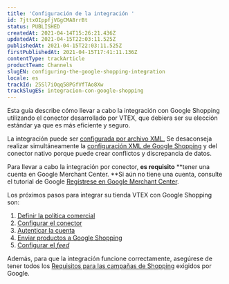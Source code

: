 ```yaml
---
title: 'Configuración de la integración '
id: 7jttxOIppfjVGgCMA8rrBt
status: PUBLISHED
createdAt: 2021-04-14T15:26:21.436Z
updatedAt: 2021-04-15T22:03:11.525Z
publishedAt: 2021-04-15T22:03:11.525Z
firstPublishedAt: 2021-04-15T17:41:11.136Z
contentType: trackArticle
productTeam: Channels
slugEN: configuring-the-google-shopping-integration
locale: es
trackId: 25Sl7iOqq58PGfVfTAo8Xw
trackSlugES: integracion-con-google-shopping
---
```


Esta guía describe cómo llevar a cabo la integración con Google Shopping utilizando el conector desarrollado por VTEX, que debiera ser su elección estándar ya que es más eficiente y seguro.

<div class="alert alert-danger">
La integración puede ser <a href="https://help.vtex.com/es/tutorial/configurando-xml--tutorials_242">configurada por archivo XML.</a> Se desaconseja realizar simultáneamente la <a href="https://help.vtex.com/es/tutorial/como-configurar-xml-do-google-shopping--frequentlyAskedQuestions_372">configuración XML de Google Shopping</a> y del conector nativo porque puede crear conflictos y discrepancia de datos.
</div>

Para llevar a cabo la integración por conector, **es requisito** **tener una cuenta en Google Merchant Center. **Si aún no tiene una cuenta, consulte el tutorial de Google [Regístrese en Google Merchant Center](https://support.google.com/merchants/answer/188924?hl=es-419&ref_topic=7294166). 

Los próximos pasos para integrar su tienda VTEX con Google Shopping son:

1. [Definir la política comercial](/es/tracks/integracion-con-google-shopping--25Sl7iOqq58PGfVfTAo8Xw/3AqbcsWrge8zLt0BC5CtGd)
2. [Configurar el conector](/es/tracks/integracion-con-google-shopping--25Sl7iOqq58PGfVfTAo8Xw/wWyl0Njxgs5KfXvxYZJrl)
3. [Autenticar la cuenta](/es/tracks/integracion-con-google-shopping--25Sl7iOqq58PGfVfTAo8Xw/44hAYlKYSRZMTNY3ELxeQ2)
4. [Enviar productos a Google Shopping](/es/tracks/integracion-con-google-shopping--25Sl7iOqq58PGfVfTAo8Xw/5L5LnccDCj5lJk8H95GQ82)
5. [Configurar el _feed_](/es/tracks/integracion-con-google-shopping--25Sl7iOqq58PGfVfTAo8Xw/3D9Dw6MQnGkqHZhPzme31X)

Además, para que la integración funcione correctamente, asegúrese de tener todos los [Requisitos para las campañas de Shopping](https://support.google.com/google-ads/answer/6275312) exigidos por Google.

